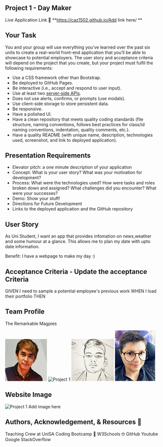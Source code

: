 ## Project 1 - Day Maker

Live Application Link 👀 **https://caz1502.github.io/Add link here/ **

## Your Task

You and your group will use everything you’ve learned over the past six units to create a real-world front-end application that you’ll be able to showcase to potential employers. The user story and acceptance criteria will depend on the project that you create, but your project must fulfil the following requirements:

* Use a CSS framework other than Bootstrap.
* Be deployed to GitHub Pages.
* Be interactive (i.e., accept and respond to user input).
* Use at least two [server-side APIs](https://coding-boot-camp.github.io/full-stack/apis/api-resources).
* Does not use alerts, confirms, or prompts (use modals).
* Use client-side storage to store persistent data.
* Be responsive.
* Have a polished UI.
* Have a clean repository that meets quality coding standards (file structure, naming conventions, follows best practices for class/id naming conventions, indentation, quality comments, etc.).
* Have a quality README (with unique name, description, technologies used, screenshot, and link to deployed application).

## Presentation Requirements

* Elevator pitch: a one minute description of your application
* Concept: What is your user story? What was your motivation for development?
* Process: What were the technologies used? How were tasks and roles broken down and assigned? What challenges did you encounter? What were your successes?
* Demo: Show your stuff!
* Directions for Future Development
* Links to the deployed application and the GitHub repository

## User Story

As Uni Student, I want an app that provides infomation on news,weather and some humour at a glance. This allows me to plan my date with upto date information.

Benefit: I have a webpage to make my day :) 

## Acceptance Criteria - Update the acceptance Criteria

GIVEN I need to sample a potential employee's previous work
WHEN I load their portfolio
THEN 

 ## Team Profile

The Remarkable Magpies 

![Project 1](./assets/images/Carl.JPG ) ![Project 1](./assets/images/Gustavo ) ![Project 1](./assets/images/Pasan.JPG ) ![Project 1](./assets/images/Caz3.JPG )

## Website Image
![Project 1](./assets/images/) Add image here

## Authors, Acknowledgement, & Resources 🤝
Teaching Crew at UniSA Coding Bootcamp 🎉
W3Schools 🤓
GitHub 
Youtube
Google
StackOverflow